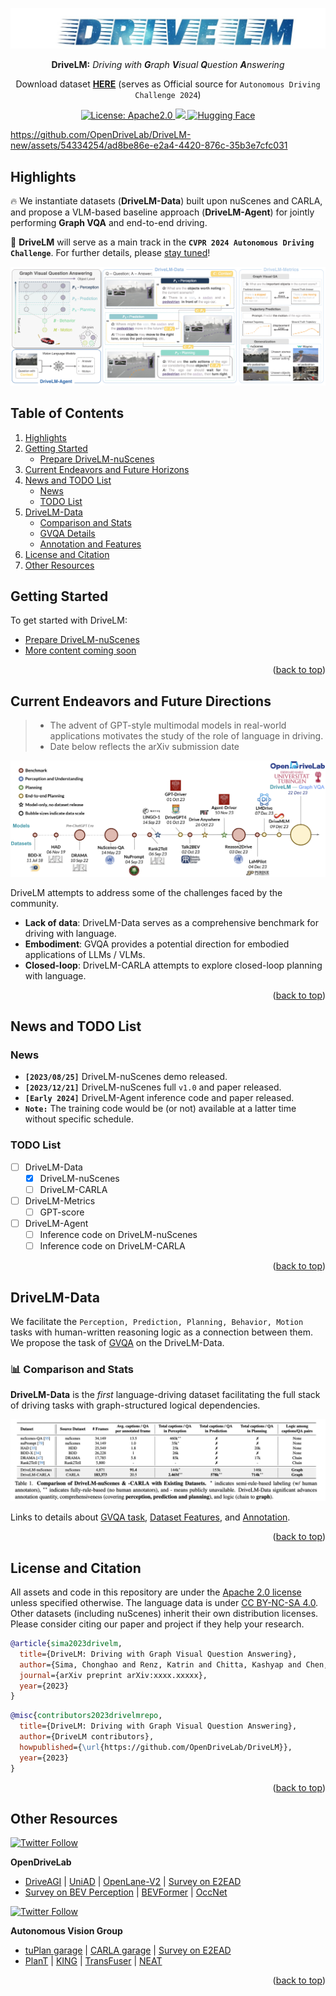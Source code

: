 <div id="top" align="center">

<p align="center">
  <img src="assets/images/repo/title_v2.jpg">
</p>
    
**DriveLM:** *Driving with **G**raph **V**isual **Q**uestion **A**nswering*

Download dataset [**HERE**](docs/data_prep_nus.md) (serves as Official source for `Autonomous Driving Challenge 2024`)
</div>

<div id="top" align="center">
  
<a href="#license-and-citation">
  <img alt="License: Apache2.0" src="https://img.shields.io/badge/license-Apache%202.0-blue.svg"/>
</a>

<a href="#getting-start">
  <img src="https://img.shields.io/badge/Latest%20release-v1.0-yellow"/>
</a>

<a href="https://huggingface.co/datasets/OpenDrive/DriveLM" target="_blank">
    <img alt="Hugging Face" src="https://img.shields.io/badge/%F0%9F%A4%97%20Hugging%20Face-DriveLM-ffc107?color=ffc107&logoColor=white" />
  </a>

<!-- <a href="https://opendrivelab.github.io/DriveLM" target="_blank">
    <img alt="Github Page" src="https://img.shields.io/badge/Project%20Page-white?logo=GitHub&color=green" />
  </a> -->

</div>


<!-- > https://github.com/OpenDriveLab/DriveLM/assets/103363891/67495435-4a32-4614-8d83-71b5c8b66443 -->

<!-- > above is old demo video. demo scene token: cc8c0bf57f984915a77078b10eb33198 -->

https://github.com/OpenDriveLab/DriveLM-new/assets/54334254/ad8be86e-e2a4-4420-876c-35b3e7cfc031

<!-- > above is new demo video. demo scene token: cc8c0bf57f984915a77078b10eb33198 -->

## Highlights <a name="highlight"></a>

🔥 We instantiate datasets (**DriveLM-Data**) built upon nuScenes and CARLA, and propose a VLM-based baseline approach (**DriveLM-Agent**) for jointly performing **Graph VQA** and end-to-end driving. 

<!-- 🔥 **The key insight** is that with our proposed suite, we obtain a suitable proxy task to mimic the human reasoning process during driving.  -->

🏁 **DriveLM** will serve as a main track in the **`CVPR 2024 Autonomous Driving Challenge`**. For further details, please [stay tuned](https://opendrivelab.com/AD24Challenge.html)!

<p align="center">
  <img src="assets/images/repo/drivelm_teaser.jpg">
</p>


<!-- ### Highlights of the DriveLM-Data -->

<!-- #### In the view of full-stack autonomous driving
- 🛣 Completeness in functionality (covering **Perception**, **Prediction**, and **Planning** QA pairs).


<p align="center">
  <img src="assets/images/repo/point_1.png">
</p>  -->


<!-- - 🔜 Reasoning for future events that have not yet happened.
  - Many **"What If"**-style questions: imagine the future by language.
 

<p align="center">
  <img src="assets/images/repo/point_2.png" width=70%>
</p>

- ♻ Task-driven decomposition.
  - **One** scene-level description into **many** frame-level trajectories & planning QA pairs.

<p align="center">
  <img src="assets/images/repo/point_3.png">
</p> -->

<!-- ### Highlights of the DriveLM-Agent -->

<!-- #### In the view of the general Vision Language Models -->
<!-- 🕸️ Multi-modal **Graph Visual Question Answering** (GVQA) benchmark for structured reasoning in the general Vision Language Models.

https://github.com/OpenDriveLab/DriveLM-new/assets/75412366/78c32442-73c8-4f1d-ab69-34c15e7060af -->

<!-- > above is graph VQA demo video.  -->

## Table of Contents
1. [Highlights](#highlight)
2. [Getting Started](#gettingstarted)
   - [Prepare DriveLM-nuScenes](docs/data_prep_nus.md)  
3. [Current Endeavors and Future Horizons](#timeline)
4. [News and TODO List](#newsandtodolist)
   - [News](#news)
   - [TODO List](#todolist)
5. [DriveLM-Data](#drivelmdata)
   - [Comparison and Stats](#comparison)
   - [GVQA Details](docs/gvqa.md)
   - [Annotation and Features](docs/data_details.md)
6. [License and Citation](#licenseandcitation)
7. [Other Resources](#otherresources)

<!--
- [News](#news)
- [DriveLM-Data](#drivelm-data)
- [Getting Started](#getting-started)
- [License and Citation](#license-and-citation)
- [Other Resources](#other-resources) -->


## Getting Started <a name="gettingstarted"></a>
To get started with DriveLM: 
- [Prepare DriveLM-nuScenes](/docs/data_prep_nus.md)
- [More content coming soon](#todolist)

<p align="right">(<a href="#top">back to top</a>)</p>


## Current Endeavors and Future Directions  <a name="timeline"></a>
> - The advent of GPT-style multimodal models in real-world applications motivates the study of the role of language in driving.
> - Date below reflects the arXiv submission date

<p align="center">
  <img src="assets/images/repo/drivelm_timeline_v2.jpg">
</p>

DriveLM attempts to address some of the challenges faced by the community.

- **Lack of data**: DriveLM-Data serves as a comprehensive benchmark for driving with language.
- **Embodiment**: GVQA provides a potential direction for embodied applications of LLMs / VLMs.
- **Closed-loop**: DriveLM-CARLA attempts to explore closed-loop planning with language.

<p align="right">(<a href="#top">back to top</a>)</p>

## News and TODO List <a name="newsandtodolist"></a>

### News <a name="news"></a>

- **`[2023/08/25]`** DriveLM-nuScenes demo released.
- **`[2023/12/21]`** DriveLM-nuScenes full `v1.0` and paper released.
- **`[Early 2024]`** DriveLM-Agent inference code and paper released.
- **`Note:`** The training code would be (or not) available at a latter time without specific schedule.

### TODO List <a name="todolist"></a>

- [ ] DriveLM-Data
  - [x] DriveLM-nuScenes
  - [ ] DriveLM-CARLA
- [ ] DriveLM-Metrics
  - [ ] GPT-score
- [ ] DriveLM-Agent
  - [ ] Inference code on DriveLM-nuScenes
  - [ ] Inference code on DriveLM-CARLA

<p align="right">(<a href="#top">back to top</a>)</p>

## DriveLM-Data <a name="drivelmdata"></a>

We facilitate the `Perception, Prediction, Planning, Behavior, Motion` tasks with human-written reasoning logic as a connection between them. We propose the task of [GVQA](docs/gvqa.md) on the DriveLM-Data. 

<!-- DriveLM is an autonomous driving (**AD**) dataset incorporating linguistic information. Through DriveLM, we want to connect large language models and autonomous driving systems, and eventually introduce the reasoning ability of Large Language Models in autonomous driving (**AD**) to make decisions and ensure explainable planning. -->

<!-- In DriveLM, we study how vision-language models (VLMs) trained on web-scale data can be integrated into end-to-end driving systems to boost generalization and enable interactivity with human users.

Specifically, we aim to facilitate `Perception, Prediction, Planning, Behavior, Motion` tasks with human-written reasoning logic as a connection. We propose the task of GVQA to connect the QA pairs in a graph-style structure. To support this novel task, we provide the DriveLM-Data.


### What is GVQA?
The most exciting aspect of the dataset is that the questions and answers (`QA`) are connected in a graph-style structure, with QA pairs as every node and potential logical progression as the edges. The reason for doing this in the AD domain is that AD tasks are well-defined per stage, from raw sensor input to final control action through perception, prediction and planning.

Its key difference to prior VQA tasks for AD is the availability of logical dependencies between QAs, which can be used to guide the answering process. -->

### 📊 Comparison and Stats <a name="comparison"></a>
**DriveLM-Data** is the *first* language-driving dataset facilitating the full stack of driving tasks with graph-structured logical dependencies.
<!-- <center>
  
| Language Dataset  | Base Dataset |      Language Form    |   Perspectives | Scale      |  Release?|
|:---------:|:-------------:|:-------------:|:------:|:--------------------------------------------:|:----------:|
| [BDD-X 2018](https://github.com/JinkyuKimUCB/explainable-deep-driving)  |  [BDD](https://bdd-data.berkeley.edu/)  | Description | Perception & Reasoning    | 8M frames, 20k text strings   |**:heavy_check_mark:**|
| [HAD 2019](https://usa.honda-ri.com/had)  |  [HDD](https://usa.honda-ri.com/hdd)  | Advice | Goal-oriented & stimulus-driven advice | 5,675 video clips, 45k text strings   |**:heavy_check_mark:**|
| [DRAMA 2022](https://usa.honda-ri.com/drama)   |    - | Description | Perception & Planning results | 18k frames, 100k text strings | **:heavy_check_mark:**|
| [Rank2Tell 2023](https://arxiv.org/abs/2309.06597)   |   - | Perception & Planning results |  QA + Captions | 5k frames | :x: |
| [nuScenes-QA 2023](https://arxiv.org/abs/2305.14836)   |   [nuScenes](https://www.nuscenes.org/)  | QA |  Perception Result     | 30k frames, 460k generated QA pairs|**:heavy_check_mark:**|
| [nuPrompt 2023](https://arxiv.org/abs/2309.04379)   |   [nuScenes](https://www.nuscenes.org/)  | Object Description |  Perception Result     | 30k frames, 35k semi-generated QA pairs| :x:|
| **DriveLM 2023** | [nuScenes](https://www.nuscenes.org/) | **:boom: QA + Scene Description** | **:boom:Perception, Prediction and Planning with Logic** | 30k frames, 360k annotated QA pairs |**:heavy_check_mark:** |

</center> -->

<p align="center">
  <img src="assets/images/repo/paper_data_comp.png">
</p>

Links to details about [GVQA task](docs/gvqa.md), [Dataset Features](docs/data_details.md/#features), and [Annotation](docs/data_details.md/#annotation).

<!-- More details can be found [HERE](docs/data_details.md). -->
<!--
### What is included in the DriveLM-Data?
DriveLM-Data comprises two distinct components: DriveLM-nuScenes and DriveLM-CARLA. In the case of DriveLM-nuScenes, we construct our dataset based on the prevailing nuScenes dataset. As for DriveLM-CARLA, we collect data from the CARLA simulator. The most central element of DriveLM is frame-based `multi-stage` `QA`. `Perception` questions require the model to recognize objects in the scene. `Prediction` questions ask the model to predict the future status of important objects in the scene. `Planning` questions prompt the model to give reasonable planning actions and avoid dangerous ones. We also include a `Behavior` question that provides behavior templates which aggregate the information from the other question types.


### How about the annotation process?

<p align="center">
  <img src="assets/images/repo/paper_data.jpg">
</p>

**For DriveLM-nuScenes:**

1️⃣ Keyframe selection. Given all frames in one clip, the annotator selects the keyframes that need annotation. The criterion is that those frames should involve changes in ego-vehicle movement status (lane changes, sudden stops, start after a stop, etc.).

2️⃣ Key objects selection. Given keyframes, the annotator needs to pick up key objects in the six surrounding images. The criterion is that those objects should be able to affect the action of the ego vehicle (traffic signals, pedestrians crossing the road, other vehicles that move in the direction of the ego vehicle, etc.).

3️⃣ Question and answer annotation. Given those key objects, we automatically generate questions regarding single or multiple objects about perception, prediction, and planning. More details can be found in our data.

**For DriveLM-CARLA:**

We collect data using CARLA 0.9.14 in the Leaderboard 2.0 framework with a privileged rule-based expert. We set up a series of routes in urban, residential, and rural areas and execute the expert on these routes. During this process, we collect the necessary sensor data, generate relevant QAs based on privileged information about objects and the scene, and organize the logical relationships to connect this series of QAs into a graph.

-->

<p align="right">(<a href="#top">back to top</a>)</p>




## License and Citation <a name="licenseandcitation"></a>
All assets and code in this repository are under the [Apache 2.0 license](./LICENSE) unless specified otherwise. The language data is under [CC BY-NC-SA 4.0](https://creativecommons.org/licenses/by-nc-sa/4.0/). Other datasets (including nuScenes) inherit their own distribution licenses. Please consider citing our paper and project if they help your research.

```BibTeX
@article{sima2023drivelm,
  title={DriveLM: Driving with Graph Visual Question Answering},
  author={Sima, Chonghao and Renz, Katrin and Chitta, Kashyap and Chen, Li and Zhang, Hanxue and Xie, Chengen and Luo, Ping and Geiger, Andreas and Li, Hongyang},
  journal={arXiv preprint arXiv:xxxx.xxxxx},
  year={2023}
}
```

```BibTeX
@misc{contributors2023drivelmrepo,
  title={DriveLM: Driving with Graph Visual Question Answering},
  author={DriveLM contributors},
  howpublished={\url{https://github.com/OpenDriveLab/DriveLM}},
  year={2023}
}
```

<p align="right">(<a href="#top">back to top</a>)</p>

## Other Resources <a name="otherresources"></a>
<a href="https://twitter.com/OpenDriveLab" target="_blank">
    <img alt="Twitter Follow" src="https://img.shields.io/twitter/follow/OpenDriveLab?style=social&color=brightgreen&logo=twitter" />
  </a>

<!-- <a href="https://opendrivelab.com" target="_blank">
  <img src="https://img.shields.io/badge/contact%40opendrivelab.com-white?style=social&logo=gmail">
</a> -->

<!--
 [![Page Views Count](https://badges.toozhao.com/badges/01H9CR01K73G1S0AKDMF1ABC73/blue.svg)](https://badges.toozhao.com/stats/01H9CR01K73G1S0AKDMF1ABC73 "Get your own page views count badge on badges.toozhao.com")
-->

**OpenDriveLab**
- [DriveAGI](https://github.com/OpenDriveLab/DriveAGI) | [UniAD](https://github.com/OpenDriveLab/UniAD) | [OpenLane-V2](https://github.com/OpenDriveLab/OpenLane-V2) | [Survey on E2EAD](https://github.com/OpenDriveLab/End-to-end-Autonomous-Driving)
- [Survey on BEV Perception](https://github.com/OpenDriveLab/BEVPerception-Survey-Recipe) | [BEVFormer](https://github.com/fundamentalvision/BEVFormer) | [OccNet](https://github.com/OpenDriveLab/OccNet)

<a href="https://twitter.com/AutoVisionGroup" target="_blank">
    <img alt="Twitter Follow" src="https://img.shields.io/twitter/follow/Awesome Vision Group?style=social&color=brightgreen&logo=twitter" />
  </a>

**Autonomous Vision Group**
- [tuPlan garage](https://github.com/autonomousvision/tuplan_garage) | [CARLA garage](https://github.com/autonomousvision/carla_garage) | [Survey on E2EAD](https://github.com/OpenDriveLab/End-to-end-Autonomous-Driving)
- [PlanT](https://github.com/autonomousvision/plant) | [KING](https://github.com/autonomousvision/king) | [TransFuser](https://github.com/autonomousvision/transfuser) | [NEAT](https://github.com/autonomousvision/neat)

<p align="right">(<a href="#top">back to top</a>)</p>
